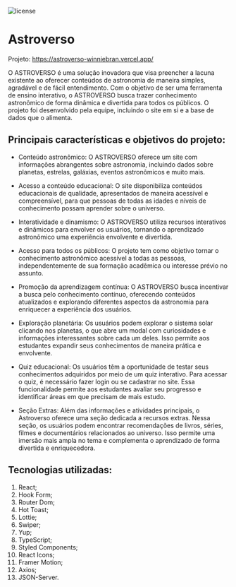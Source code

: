![license](https://img.shields.io/github/license/Astro-Verse-m3/astroverso.svg?logo=github&labelColor=darkblue&color=white)

# Astroverso
Projeto: https://astroverso-winniebran.vercel.app/

O ASTROVERSO é uma solução inovadora que visa preencher a lacuna existente ao oferecer conteúdos de astronomia de maneira simples, agradável e de fácil entendimento. Com o objetivo de ser uma ferramenta de ensino interativo, o ASTROVERSO busca trazer conhecimento astronômico de forma dinâmica e divertida para todos os públicos. O projeto foi desenvolvido pela equipe, incluindo o site em si e a base de dados que o alimenta.

## Principais características e objetivos do projeto:

- Conteúdo astronômico: O ASTROVERSO oferece um site com informações abrangentes sobre astronomia, incluindo dados sobre planetas, estrelas, galáxias, eventos astronômicos e muito mais.

- Acesso a conteúdo educacional: O site disponibiliza conteúdos educacionais de qualidade, apresentados de maneira acessível e compreensível, para que pessoas de todas as idades e níveis de conhecimento possam aprender sobre o universo.

- Interatividade e dinamismo: O ASTROVERSO utiliza recursos interativos e dinâmicos para envolver os usuários, tornando o aprendizado astronômico uma experiência envolvente e divertida.

- Acesso para todos os públicos: O projeto tem como objetivo tornar o conhecimento astronômico acessível a todas as pessoas, independentemente de sua formação acadêmica ou interesse prévio no assunto.

- Promoção da aprendizagem contínua: O ASTROVERSO busca incentivar a busca pelo conhecimento contínuo, oferecendo conteúdos atualizados e explorando diferentes aspectos da astronomia para enriquecer a experiência dos usuários.

- Exploração planetária: Os usuários podem explorar o sistema solar clicando nos planetas, o que abre um modal com curiosidades e informações interessantes sobre cada um deles. Isso permite aos estudantes expandir seus conhecimentos de maneira prática e envolvente.

- Quiz educacional: Os usuários têm a oportunidade de testar seus conhecimentos adquiridos por meio de um quiz interativo. Para acessar o quiz, é necessário fazer login ou se cadastrar no site. Essa funcionalidade permite aos estudantes avaliar seu progresso e identificar áreas em que precisam de mais estudo.

- Seção Extras: Além das informações e atividades principais, o Astroverso oferece uma seção dedicada a recursos extras. Nessa seção, os usuários podem encontrar recomendações de livros, séries, filmes e documentários relacionados ao universo. Isso permite uma imersão mais ampla no tema e complementa o aprendizado de forma divertida e enriquecedora.

## Tecnologias utilizadas: 
  1. React;
  2. Hook Form; 
  3. Router Dom; 
  4. Hot Toast; 
  5. Lottie; 
  6. Swiper; 
  7. Yup; 
  8. TypeScript; 
  9. Styled Components; 
  10. React Icons;
  11. Framer Motion;
  12. Axios; 
  13. JSON-Server.
